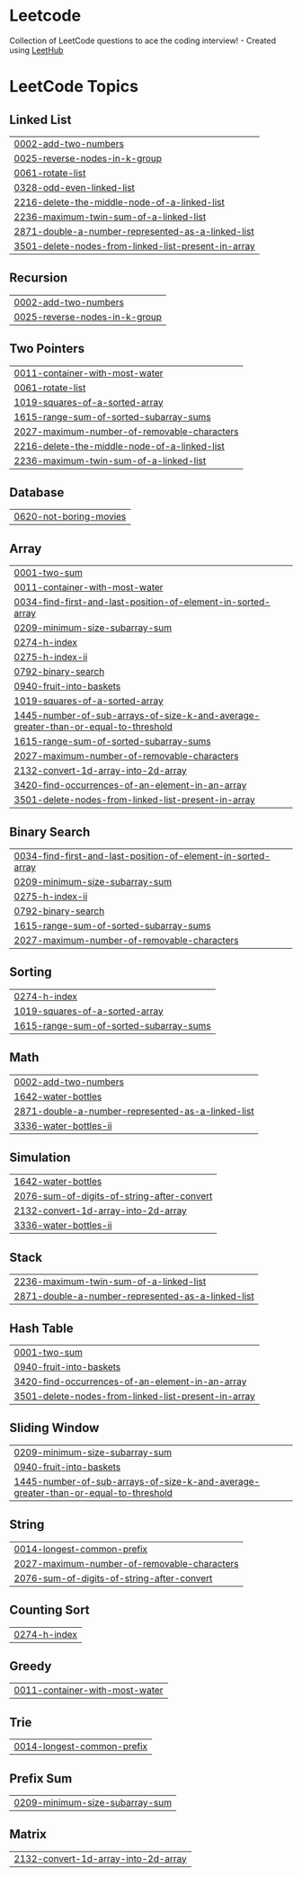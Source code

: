 # Leetcode
Collection of LeetCode questions to ace the coding interview! - Created using [LeetHub](https://github.com/QasimWani/LeetHub)

<!---LeetCode Topics Start-->
# LeetCode Topics
## Linked List
|  |
| ------- |
| [0002-add-two-numbers](https://github.com/arikaran03/Leetcode/tree/master/0002-add-two-numbers) |
| [0025-reverse-nodes-in-k-group](https://github.com/arikaran03/Leetcode/tree/master/0025-reverse-nodes-in-k-group) |
| [0061-rotate-list](https://github.com/arikaran03/Leetcode/tree/master/0061-rotate-list) |
| [0328-odd-even-linked-list](https://github.com/arikaran03/Leetcode/tree/master/0328-odd-even-linked-list) |
| [2216-delete-the-middle-node-of-a-linked-list](https://github.com/arikaran03/Leetcode/tree/master/2216-delete-the-middle-node-of-a-linked-list) |
| [2236-maximum-twin-sum-of-a-linked-list](https://github.com/arikaran03/Leetcode/tree/master/2236-maximum-twin-sum-of-a-linked-list) |
| [2871-double-a-number-represented-as-a-linked-list](https://github.com/arikaran03/Leetcode/tree/master/2871-double-a-number-represented-as-a-linked-list) |
| [3501-delete-nodes-from-linked-list-present-in-array](https://github.com/arikaran03/Leetcode/tree/master/3501-delete-nodes-from-linked-list-present-in-array) |
## Recursion
|  |
| ------- |
| [0002-add-two-numbers](https://github.com/arikaran03/Leetcode/tree/master/0002-add-two-numbers) |
| [0025-reverse-nodes-in-k-group](https://github.com/arikaran03/Leetcode/tree/master/0025-reverse-nodes-in-k-group) |
## Two Pointers
|  |
| ------- |
| [0011-container-with-most-water](https://github.com/arikaran03/Leetcode/tree/master/0011-container-with-most-water) |
| [0061-rotate-list](https://github.com/arikaran03/Leetcode/tree/master/0061-rotate-list) |
| [1019-squares-of-a-sorted-array](https://github.com/arikaran03/Leetcode/tree/master/1019-squares-of-a-sorted-array) |
| [1615-range-sum-of-sorted-subarray-sums](https://github.com/arikaran03/Leetcode/tree/master/1615-range-sum-of-sorted-subarray-sums) |
| [2027-maximum-number-of-removable-characters](https://github.com/arikaran03/Leetcode/tree/master/2027-maximum-number-of-removable-characters) |
| [2216-delete-the-middle-node-of-a-linked-list](https://github.com/arikaran03/Leetcode/tree/master/2216-delete-the-middle-node-of-a-linked-list) |
| [2236-maximum-twin-sum-of-a-linked-list](https://github.com/arikaran03/Leetcode/tree/master/2236-maximum-twin-sum-of-a-linked-list) |
## Database
|  |
| ------- |
| [0620-not-boring-movies](https://github.com/arikaran03/Leetcode/tree/master/0620-not-boring-movies) |
## Array
|  |
| ------- |
| [0001-two-sum](https://github.com/arikaran03/Leetcode/tree/master/0001-two-sum) |
| [0011-container-with-most-water](https://github.com/arikaran03/Leetcode/tree/master/0011-container-with-most-water) |
| [0034-find-first-and-last-position-of-element-in-sorted-array](https://github.com/arikaran03/Leetcode/tree/master/0034-find-first-and-last-position-of-element-in-sorted-array) |
| [0209-minimum-size-subarray-sum](https://github.com/arikaran03/Leetcode/tree/master/0209-minimum-size-subarray-sum) |
| [0274-h-index](https://github.com/arikaran03/Leetcode/tree/master/0274-h-index) |
| [0275-h-index-ii](https://github.com/arikaran03/Leetcode/tree/master/0275-h-index-ii) |
| [0792-binary-search](https://github.com/arikaran03/Leetcode/tree/master/0792-binary-search) |
| [0940-fruit-into-baskets](https://github.com/arikaran03/Leetcode/tree/master/0940-fruit-into-baskets) |
| [1019-squares-of-a-sorted-array](https://github.com/arikaran03/Leetcode/tree/master/1019-squares-of-a-sorted-array) |
| [1445-number-of-sub-arrays-of-size-k-and-average-greater-than-or-equal-to-threshold](https://github.com/arikaran03/Leetcode/tree/master/1445-number-of-sub-arrays-of-size-k-and-average-greater-than-or-equal-to-threshold) |
| [1615-range-sum-of-sorted-subarray-sums](https://github.com/arikaran03/Leetcode/tree/master/1615-range-sum-of-sorted-subarray-sums) |
| [2027-maximum-number-of-removable-characters](https://github.com/arikaran03/Leetcode/tree/master/2027-maximum-number-of-removable-characters) |
| [2132-convert-1d-array-into-2d-array](https://github.com/arikaran03/Leetcode/tree/master/2132-convert-1d-array-into-2d-array) |
| [3420-find-occurrences-of-an-element-in-an-array](https://github.com/arikaran03/Leetcode/tree/master/3420-find-occurrences-of-an-element-in-an-array) |
| [3501-delete-nodes-from-linked-list-present-in-array](https://github.com/arikaran03/Leetcode/tree/master/3501-delete-nodes-from-linked-list-present-in-array) |
## Binary Search
|  |
| ------- |
| [0034-find-first-and-last-position-of-element-in-sorted-array](https://github.com/arikaran03/Leetcode/tree/master/0034-find-first-and-last-position-of-element-in-sorted-array) |
| [0209-minimum-size-subarray-sum](https://github.com/arikaran03/Leetcode/tree/master/0209-minimum-size-subarray-sum) |
| [0275-h-index-ii](https://github.com/arikaran03/Leetcode/tree/master/0275-h-index-ii) |
| [0792-binary-search](https://github.com/arikaran03/Leetcode/tree/master/0792-binary-search) |
| [1615-range-sum-of-sorted-subarray-sums](https://github.com/arikaran03/Leetcode/tree/master/1615-range-sum-of-sorted-subarray-sums) |
| [2027-maximum-number-of-removable-characters](https://github.com/arikaran03/Leetcode/tree/master/2027-maximum-number-of-removable-characters) |
## Sorting
|  |
| ------- |
| [0274-h-index](https://github.com/arikaran03/Leetcode/tree/master/0274-h-index) |
| [1019-squares-of-a-sorted-array](https://github.com/arikaran03/Leetcode/tree/master/1019-squares-of-a-sorted-array) |
| [1615-range-sum-of-sorted-subarray-sums](https://github.com/arikaran03/Leetcode/tree/master/1615-range-sum-of-sorted-subarray-sums) |
## Math
|  |
| ------- |
| [0002-add-two-numbers](https://github.com/arikaran03/Leetcode/tree/master/0002-add-two-numbers) |
| [1642-water-bottles](https://github.com/arikaran03/Leetcode/tree/master/1642-water-bottles) |
| [2871-double-a-number-represented-as-a-linked-list](https://github.com/arikaran03/Leetcode/tree/master/2871-double-a-number-represented-as-a-linked-list) |
| [3336-water-bottles-ii](https://github.com/arikaran03/Leetcode/tree/master/3336-water-bottles-ii) |
## Simulation
|  |
| ------- |
| [1642-water-bottles](https://github.com/arikaran03/Leetcode/tree/master/1642-water-bottles) |
| [2076-sum-of-digits-of-string-after-convert](https://github.com/arikaran03/Leetcode/tree/master/2076-sum-of-digits-of-string-after-convert) |
| [2132-convert-1d-array-into-2d-array](https://github.com/arikaran03/Leetcode/tree/master/2132-convert-1d-array-into-2d-array) |
| [3336-water-bottles-ii](https://github.com/arikaran03/Leetcode/tree/master/3336-water-bottles-ii) |
## Stack
|  |
| ------- |
| [2236-maximum-twin-sum-of-a-linked-list](https://github.com/arikaran03/Leetcode/tree/master/2236-maximum-twin-sum-of-a-linked-list) |
| [2871-double-a-number-represented-as-a-linked-list](https://github.com/arikaran03/Leetcode/tree/master/2871-double-a-number-represented-as-a-linked-list) |
## Hash Table
|  |
| ------- |
| [0001-two-sum](https://github.com/arikaran03/Leetcode/tree/master/0001-two-sum) |
| [0940-fruit-into-baskets](https://github.com/arikaran03/Leetcode/tree/master/0940-fruit-into-baskets) |
| [3420-find-occurrences-of-an-element-in-an-array](https://github.com/arikaran03/Leetcode/tree/master/3420-find-occurrences-of-an-element-in-an-array) |
| [3501-delete-nodes-from-linked-list-present-in-array](https://github.com/arikaran03/Leetcode/tree/master/3501-delete-nodes-from-linked-list-present-in-array) |
## Sliding Window
|  |
| ------- |
| [0209-minimum-size-subarray-sum](https://github.com/arikaran03/Leetcode/tree/master/0209-minimum-size-subarray-sum) |
| [0940-fruit-into-baskets](https://github.com/arikaran03/Leetcode/tree/master/0940-fruit-into-baskets) |
| [1445-number-of-sub-arrays-of-size-k-and-average-greater-than-or-equal-to-threshold](https://github.com/arikaran03/Leetcode/tree/master/1445-number-of-sub-arrays-of-size-k-and-average-greater-than-or-equal-to-threshold) |
## String
|  |
| ------- |
| [0014-longest-common-prefix](https://github.com/arikaran03/Leetcode/tree/master/0014-longest-common-prefix) |
| [2027-maximum-number-of-removable-characters](https://github.com/arikaran03/Leetcode/tree/master/2027-maximum-number-of-removable-characters) |
| [2076-sum-of-digits-of-string-after-convert](https://github.com/arikaran03/Leetcode/tree/master/2076-sum-of-digits-of-string-after-convert) |
## Counting Sort
|  |
| ------- |
| [0274-h-index](https://github.com/arikaran03/Leetcode/tree/master/0274-h-index) |
## Greedy
|  |
| ------- |
| [0011-container-with-most-water](https://github.com/arikaran03/Leetcode/tree/master/0011-container-with-most-water) |
## Trie
|  |
| ------- |
| [0014-longest-common-prefix](https://github.com/arikaran03/Leetcode/tree/master/0014-longest-common-prefix) |
## Prefix Sum
|  |
| ------- |
| [0209-minimum-size-subarray-sum](https://github.com/arikaran03/Leetcode/tree/master/0209-minimum-size-subarray-sum) |
## Matrix
|  |
| ------- |
| [2132-convert-1d-array-into-2d-array](https://github.com/arikaran03/Leetcode/tree/master/2132-convert-1d-array-into-2d-array) |
<!---LeetCode Topics End-->